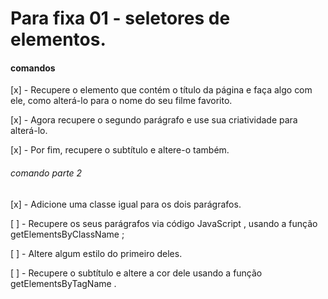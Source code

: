 # Para fixa 01 - seletores de elementos.

#### comandos

  [x] - Recupere o elemento que contém o título da página e faça algo com ele, como alterá-lo para o 
  nome do seu filme favorito.

  [x] - Agora recupere o segundo parágrafo e use sua criatividade para alterá-lo.

  [x] - Por fim, recupere o subtítulo e altere-o também.

###### comando parte 2

  [x] - Adicione uma classe igual para os dois parágrafos.

  [ ] - Recupere os seus parágrafos via código JavaScript , usando a função getElementsByClassName ;

  [ ] - Altere algum estilo do primeiro deles.
  
  [ ] - Recupere o subtítulo e altere a cor dele usando a função getElementsByTagName .
